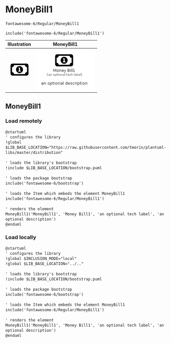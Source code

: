# MoneyBill1


```text
fontawesome-6/Regular/MoneyBill1
```

```text
include('fontawesome-6/Regular/MoneyBill1')
```



| Illustration | MoneyBill1 |
| :---: | :---: |
| ![illustration for Illustration](../../fontawesome-6/Regular/MoneyBill1.png) | ![illustration for MoneyBill1](../../fontawesome-6/Regular/MoneyBill1.Local.png) |




## MoneyBill1

### Load remotely
```plantuml
@startuml
' configures the library
!global $LIB_BASE_LOCATION="https://raw.githubusercontent.com/tmorin/plantuml-libs/master/distribution"

' loads the library's bootstrap
!include $LIB_BASE_LOCATION/bootstrap.puml

' loads the package bootstrap
include('fontawesome-6/bootstrap')

' loads the Item which embeds the element MoneyBill1
include('fontawesome-6/Regular/MoneyBill1')

' renders the element
MoneyBill1('MoneyBill1', 'Money Bill1', 'an optional tech label', 'an optional description')
@enduml
```

### Load locally
```plantuml
@startuml
' configures the library
!global $INCLUSION_MODE="local"
!global $LIB_BASE_LOCATION="../.."

' loads the library's bootstrap
!include $LIB_BASE_LOCATION/bootstrap.puml

' loads the package bootstrap
include('fontawesome-6/bootstrap')

' loads the Item which embeds the element MoneyBill1
include('fontawesome-6/Regular/MoneyBill1')

' renders the element
MoneyBill1('MoneyBill1', 'Money Bill1', 'an optional tech label', 'an optional description')
@enduml
```

